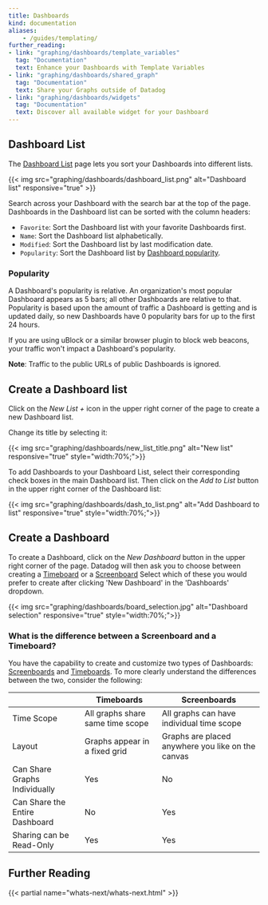 ```yaml
---
title: Dashboards
kind: documentation
aliases:
    - /guides/templating/
further_reading:
- link: "graphing/dashboards/template_variables"
  tag: "Documentation"
  text: Enhance your Dashboards with Template Variables
- link: "graphing/dashboards/shared_graph"
  tag: "Documentation"
  text: Share your Graphs outside of Datadog
- link: "graphing/dashboards/widgets"
  tag: "Documentation"
  text: Discover all available widget for your Dashboard
---
```


## Dashboard List

The [Dashboard List][1] page lets you sort your Dashboards into different lists.

{{< img src="graphing/dashboards/dashboard_list.png" alt="Dashboard list" responsive="true" >}}

Search across your Dashboard with the search bar at the top of the page. Dashboards in the Dashboard list can be sorted with the column headers:

* `Favorite`: Sort the Dashboard list with your favorite Dashboards first.
* `Name`: Sort the Dashboard list alphabetically.
* `Modified`: Sort the Dashboard list by last modification date.
* `Popularity`: Sort the Dashboard list by [Dashboard popularity](#popularity).

### Popularity

A Dashboard's popularity is relative. An organization's most popular Dashboard appears as 5 bars; all other Dashboards are relative to that. Popularity is based upon the amount of traffic a Dashboard is getting and is updated daily, so new Dashboards have 0 popularity bars for up to the first 24 hours.

If you are using uBlock or a similar browser plugin to block web beacons, your traffic won't impact a Dashboard's popularity.

**Note**: Traffic to the public URLs of public Dashboards is ignored.

## Create a Dashboard list

Click on the *New List +* icon in the upper right corner of the page to create a new Dashboard list.

Change its title by selecting it:

{{< img src="graphing/dashboards/new_list_title.png" alt="New list" responsive="true" style="width:70%;">}}

To add Dashboards to your Dashboard List, select their corresponding check boxes in the main Dashboard list. Then click on the *Add to List* button in the upper right corner of the Dashboard list:

{{< img src="graphing/dashboards/dash_to_list.png" alt="Add Dashboard to list" responsive="true" style="width:70%;">}}

## Create a Dashboard

To create a Dashboard, click on the *New Dashboard* button in the upper right corner of the page. Datadog will then ask you to choose between creating a [Timeboard][2] or a [Screenboard][3] Select which of these you would prefer to create after clicking 'New Dashboard' in the 'Dashboards' dropdown.

{{< img src="graphing/dashboards/board_selection.jpg" alt="Dashboard selection" responsive="true" style="width:70%;">}}

### What is the difference between a Screenboard and a Timeboard?

You have the capability to create and customize two types of Dashboards: [Screenboards][3] and [Timeboards][4]. To more clearly understand the differences between the two, consider the following:

|                                | Timeboards                       | Screenboards                                      |
| ---                            | ------------                     | -------------                                     |
| Time Scope                     | All graphs share same time scope | All graphs can have individual time scope         |
| Layout                         | Graphs appear in a fixed grid    | Graphs are placed anywhere you like on the canvas |
| Can Share Graphs Individually  | Yes                              | No                                                |
| Can Share the Entire Dashboard | No                               | Yes                                               |
| Sharing can be Read-Only       | Yes                              | Yes                                               |

## Further Reading

{{< partial name="whats-next/whats-next.html" >}}

[1]: /graphing
[2]: /graphing/dashboards/timeboard
[3]: /graphing/dashboards/screenboard
[4]: /graphing/dashboards/timeboard
